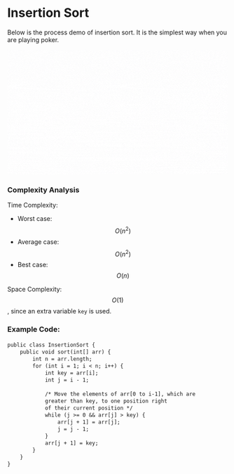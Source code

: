 # Insertion Sort

Below is the process demo of insertion sort. It is the simplest way when you are playing poker. 

![Insertion Sort \(Source: brilliant.org\)](../../.gitbook/assets/cgw711m3eo-insertion-set-_1.gif)

### Complexity Analysis

Time Complexity: 

* Worst case: $$O(n^2)$$
* Average case: $$O(n^2)$$ 
* Best case: $$O(n)$$ 

Space Complexity: $$O(1)$$ , since an extra variable `key` is used.

### Example Code:

```text
public class InsertionSort {
    public void sort(int[] arr) {
        int n = arr.length;
        for (int i = 1; i < n; i++) {
            int key = arr[i];
            int j = i - 1;
            
            /* Move the elements of arr[0 to i-1], which are
            greater than key, to one position right
            of their current position */
            while (j >= 0 && arr[j] > key) {
                arr[j + 1] = arr[j];
                j = j - 1;
            }
            arr[j + 1] = key;
        }
    }
}
```

